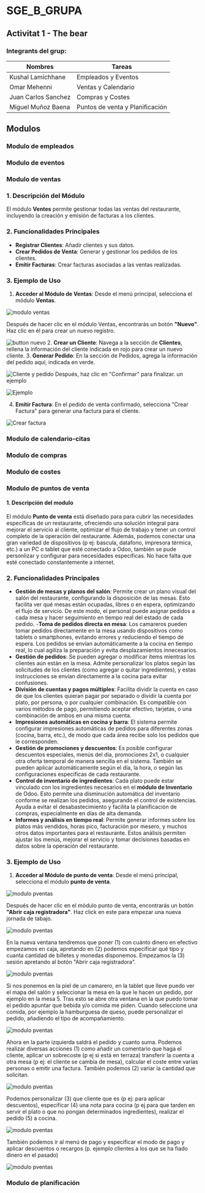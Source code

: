 # SGE_B_GRUPA
## Activitat 1 - The bear

### Integrants del grup:

**Nombres**|**Tareas**
---|---
Kushal Lamichhane | Empleados y Eventos
Omar Mehenni | Ventas y Calendario
Juan Carlos Sanchez | Compras y Costes
Miguel Muñoz Baena | Puntos de venta y Planificación

## Modulos

### Modulo de empleados

### Modulo de eventos

### Modulo de ventas

### 1. Descripción del Módulo
El módulo **Ventes** permite gestionar todas las ventas del restaurante, incluyendo la creación y emisión de facturas a los clientes.
 
### 2. Funcionalidades Principales
- **Registrar Clientes**: Añadir clientes y sus datos.
- **Crear Pedidos de Venta**: Generar y gestionar los pedidos de los clientes.
- **Emitir Facturas**: Crear facturas asociadas a las ventas realizadas.

### 3. Ejemplo de Uso

1. **Acceder al Módulo de Ventas**: Desde el menú principal, selecciona el módulo **Ventas**.

![modulo ventas](<1- ventas-1.jpg>)

Después de hacer clic en el módulo Ventas, encontrarás un botón **"Nuevo"**. Haz clic en él para crear un nuevo registro.

![button nuevo](<2- pagina principale de ventas.jpg>)
2. **Crear un Cliente**: Navega a la sección de **Clientes**, rellena la información del cliente indicada en rojo para crear un nuevo cliente. 
3. **Generar Pedido**: En la sección de Pedidos, agrega la información del pedido aquí, indicada en verde.

![Cliente y pedido](<3 -pagina de crear el cliente y el pedido.jpg>)
Después, haz clic en "Confirmar" para finalizar.
 un ejemplo 

![Ejemplo](<4- crear el cliente y el pedido.jpg>)

4. **Emitir Factura**: En el pedido de venta confirmado, selecciona "Crear Factura" para generar una factura para el cliente.

![Crear factura](<5-pedido confirmado.jpg>)

### Modulo de calendario-citas

### Modulo de compras

### Modulo de costes

### Modulo de puntos de venta

#### 1. Descripción del modulo
El módulo **Punto de venta**  está diseñado para para cubrir las necesidades específicas de un restaurante, ofreciendo una solución integral para mejorar el servicio al cliente, optimizar el flujo de trabajo y tener un control completo de la operación del restaurante. Además, podemos conectar una gran variedad de dispositivos (p ej: bascula, datafono, impresora térmica, etc.) a un PC o tablet que esté conectado a Odoo, también se pude personlizar y configurar para necesidades especificas. No hace falta que esté conectado constantemente a internet.

### 2. Funcionalidades Principales
- **Gestión de mesas y planos del salón**: Permite crear un plano visual del salón del restaurante, configurando la disposición de las mesas. Esto facilita ver qué mesas están ocupadas, libres o en espera, optimizando el flujo de servicio. De este modo, el personal puede asignar pedidos a cada mesa y hacer seguimiento en tiempo real del estado de cada pedido.
-**Toma de pedidos directa en mesa**: Los camareros pueden tomar pedidos directamente en la mesa usando dispositivos como tablets o smartphones, evitando errores y reduciendo el tiempo de espera. Los pedidos se envían automáticamente a la cocina en tiempo real, lo cual agiliza la preparación y evita desplazamientos innecesarios.
- **Gestión de pedidos**: Se pueden agregar o modificar ítems mientras los clientes aún están en la mesa. Admite personalizar los platos según las solicitudes de los clientes (como agregar o quitar ingredientes), y estas instrucciones se envían directamente a la cocina para evitar confusiones.
- **División de cuentas y pagos múltiples**: Facilita dividir la cuenta en caso de que los clientes quieran pagar por separado o dividir la cuenta por plato, por persona, o por cualquier combinación. Es compatible con varios métodos de pago, permitiendo aceptar efectivo, tarjetas, o una combinación de ambos en una misma cuenta.
- **Impresiones automáticas en cocina y barra**: El sistema permite configurar impresiones automáticas de pedidos para diferentes zonas (cocina, barra, etc.), de modo que cada área recibe solo los pedidos que le corresponden.
- **Gestión de promociones y descuentos**: Es posible configurar descuentos especiales, menús del día, promociones 2x1, o cualquier otra oferta temporal de manera sencilla en el sistema. También se pueden aplicar automáticamente según el día, la hora, o según las configuraciones específicas de cada restaurante.
- **Control de inventario de ingredientes**: Cada plato puede estar vinculado con los ingredientes necesarios en el **módulo de Inventario** de Odoo. Esto permite una disminución automática del inventario conforme se realizan los pedidos, asegurando el control de existencias. Ayuda a evitar el desabastecimiento y facilita la planificación de compras, especialmente en días de alta demanda.
- **Informes y análisis en tiempo real**: Permite generar informes sobre los platos más vendidos, horas pico, facturación por mesero, y muchos otros datos importantes para el restaurante. Estos análisis permiten ajustar los menús, mejorar el servicio y tomar decisiones basadas en datos sobre la operación del restaurante.

### 3. Ejemplo de Uso

1. **Acceder al Módulo de punto de venta**: Desde el menú principal, selecciona el módulo **punto de venta**.

![modulo pventas](<pventas1.jpg>)

Después de hacer clic en el módulo punto de venta, encontrarás un botón **"Abrir caja registradora"**. Haz click en este para empezar una nueva jornada de tabajo.

![modulo pventas](<pventas2.jpg>)

En la nueva ventana tendremos que poner (1) con cuánto dinero en efectivo empezamos en caja, apretando en (2) podemos especificar qué tipo y cuanta cantidad de billetes y monedas disponemos. Empezamos la (3) sesión apretando al botón "Abrir caja registradora".

![modulo pventas](<pventas3.jpg>)

Si nos ponemos en la piel de un camarero, en la tablet que lleve puedo ver el mapa del salón y seleccionar la mesa en la que le hacen un pedido, por ejemplo en la mesa 5. Tras esto se abre otra ventana en la que puedo tomar el pedido apuntar que bebida y/o comida me piden.
Cuando seleccione una comida, por ejemplo la hamburguesa de queso, puede personalizar el pedido, añadiendo el tipo de acompañamiento. 

![modulo pventas](<pventas4.jpg>)

Ahora en la parte izquierda saldrá el pedido y cuanto suma. Podemos realizar diversas acciones (1) como añadir un comentario que haga el cliente, aplicar un sobrecoste (p ej si está en terraza) transferir la cuenta a otra mesa (p ej: el cliente se cambia de mesa), calcular el coste entre varias personas o emitir una factura. También podemos (2) variar la cantidad que solicitan.

![modulo pventas](<pventas5.jpg>)

Podemos personalizar (3) que cliente que es (p ej: para aplicar descuentos), especificar (4) una nota para cocina (p ej para que tarden en servir el plato o que no pongan determinados ingredientes), realizar el pedido (5) a cocina.

![modulo pventas](<pventas6.jpg>)

También podemos ir al menú de pago y especificar el modo de pago y aplicar descuentos o recargos (p. ejemplo clientes a los que se ha fiado dinero en el pasado)

![modulo pventas](<pventas7.jpg>)

### Modulo de planificación
